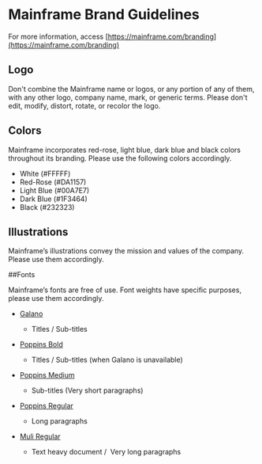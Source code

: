 
# Mainframe Brand Guidelines

For more information, access [https://mainframe.com/branding](https://mainframe.com/branding)

## Logo

Don't combine the Mainframe name or logos, or any portion of any of them, with any other logo, company name, mark, or generic terms. Please don't edit, modify, distort, rotate, or recolor the logo.


## Colors

Mainframe incorporates red-rose, light blue, dark blue and black colors throughout its branding. Please use the following colors accordingly.

- White (#FFFFF)
- Red-Rose (#DA1157)
- Light Blue (#00A7E7)
- Dark Blue (#1F3464)
- Black (#232323)

## Illustrations

Mainframe’s illustrations convey the mission and values of the company.  Please use them accordingly.

##Fonts

Mainframe’s fonts are free of use. Font weights have specific purposes, please use them accordingly.

- [Galano](https://www.fontfabric.com/galano-grotesque/)
  - Titles / Sub-titles

- [Poppins Bold](https://fonts.google.com/specimen/Poppins)
  - Titles / Sub-titles (when Galano is unavailable)

- [Poppins Medium](https://fonts.google.com/specimen/Poppins)
  - Sub-titles (Very short paragraphs)

- [Poppins Regular](https://fonts.google.com/specimen/Poppins)
  - Long paragraphs

- [Muli Regular](https://fonts.google.com/specimen/Muli)
  - Text heavy document /  Very long paragraphs
